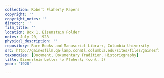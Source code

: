 ```yaml
---
collection: Robert Flaherty Papers
copyright: ''
copyright_notes: ''
director: ''
film_title: ''
location: Box 1, Eisenstein Folder
notes: July 20, 1928
physical_description: ''
repository: Rare Books and Manuscript Library, Columbia University
src: http://gainesfilm.qa-lamp.ccnmtl.columbia.edu/sites/files/gainesfilm/images/1000102013.jpg
taxonomies: [Document, Documentary Tradition, Historiography]
title: Eisenstein Letter to Flaherty (cont. 2)
year: '1928'

---
```

